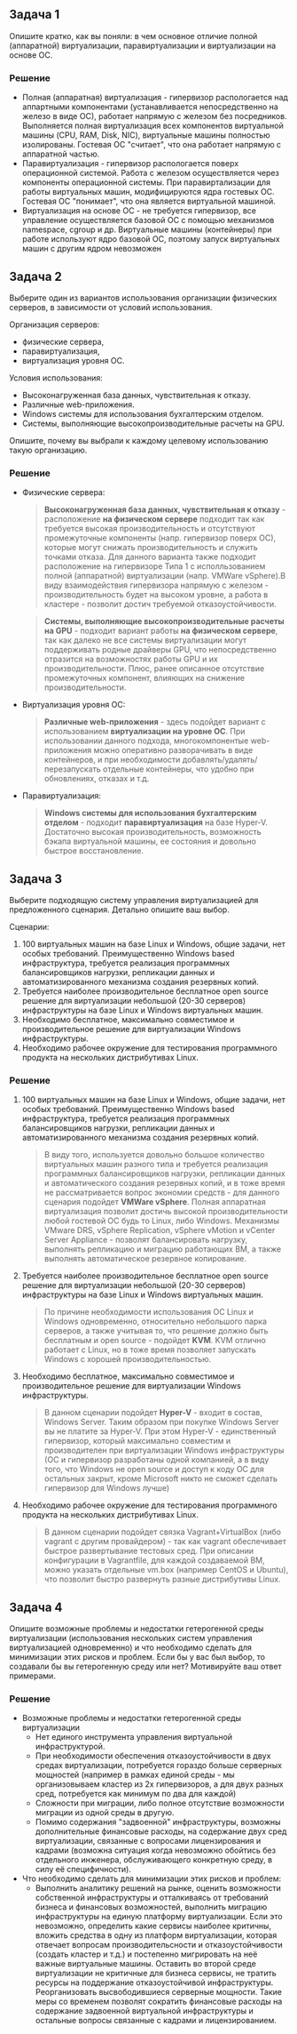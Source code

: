 ## Задача 1

Опишите кратко, как вы поняли: в чем основное отличие полной (аппаратной) виртуализации, паравиртуализации и виртуализации на основе ОС.

### Решение
* Полная (аппаратная) виртуализация - гипервизор распологается над аппартными компонентами (устанавливается непосредственно на железо в виде ОС), работает напрямую с железом без посредников. Выполняется полная виртуализация всех компонентов виртуальной машины (CPU, RAM, Disk, NIC), виртуальные машины полностью изолированы. Гостевая ОС "считает", что она работает напрямую с аппаратной частью. 
* Паравиртуализация - гипервизор распологается поверх операционной системой. Работа с железом осуществляется через компоненты операционной системы. При паравиртализации для работы виртуальных машин, модифицируются ядра гостевых ОС. Гостевая ОС "понимает", что она является виртуальной машиной.
* Виртуализация на основе ОС - не требуется гипервизор, все управление осуществляется базовой ОС с помощью механизмов namespace, cgroup и др. Виртуальные машины (контейнеры) при работе используют ядро базовой ОС, поэтому запуск виртуальных машин с другим ядром невозможен

## Задача 2

Выберите один из вариантов использования организации физических серверов, в зависимости от условий использования.

Организация серверов:
- физические сервера,
- паравиртуализация,
- виртуализация уровня ОС.

Условия использования:
- Высоконагруженная база данных, чувствительная к отказу.
- Различные web-приложения.
- Windows системы для использования бухгалтерским отделом.
- Системы, выполняющие высокопроизводительные расчеты на GPU.

Опишите, почему вы выбрали к каждому целевому использованию такую организацию.


### Решение

* Физические сервера:
    > **Высоконагруженная база данных, чувствительная к отказу** - расположение **на физическом сервере** подходит так как требуется высокая производительность и отсутствуют  промежуточные компоненты (напр. гипервизор поверх ОС), которые могут снижать производительность и служить точками отказа. Для данного варианта также подходит расположение на гипервизоре Типа 1 с исполльзованием полной (аппаратной) виртуализации (напр. VMWare vSphere).В виду взаимодействия гипервизора напрямую с железом - производительность будет на высоком уровне, а работа в кластере - позволит достич требуемой отказоустойчивости.
    
    > **Системы, выполняющие высокопроизводительные расчеты на GPU** - подходит вариант работы **на физическом сервере**, так как далеко не все системы виртуализации могут поддерживать родные драйверы GPU, что непосредственно отразится на  возможностях работы GPU и их производительности. Плюс, ранее описанное отсутствие промежуточных компонент, влияющих на снижение производительности. 

* Виртуализация уровня ОС:
    > **Различные web-приложения** - здесь подойдет вариант с использованием **виртуализации на уровне ОС**. При использовании данного подхода, многокомпонентые web- приложения можно оперативно разворачивать в виде контейнеров, и при необходимости добавлять/удалять/перезапускать отдельные контейнеры, что удобно при обновлениях, отказах и т.д.

*  Паравиртуализация:
    >  **Windows системы для использования бухгалтерским отделом** - подходит **паравиртуализация** на базе Hyper-V. Достаточно высокая производительность, возможность бэкапа виртуальной машины, ее состояния и довольно быстрое восстановление.


## Задача 3

Выберите подходящую систему управления виртуализацией для предложенного сценария. Детально опишите ваш выбор.

Сценарии:

1. 100 виртуальных машин на базе Linux и Windows, общие задачи, нет особых требований. Преимущественно Windows based инфраструктура, требуется реализация программных балансировщиков нагрузки, репликации данных и автоматизированного механизма создания резервных копий.
2. Требуется наиболее производительное бесплатное open source решение для виртуализации небольшой (20-30 серверов) инфраструктуры на базе Linux и Windows виртуальных машин.
3. Необходимо бесплатное, максимально совместимое и производительное решение для виртуализации Windows инфраструктуры.
4. Необходимо рабочее окружение для тестирования программного продукта на нескольких дистрибутивах Linux.


### Решение


1. 100 виртуальных машин на базе Linux и Windows, общие задачи, нет особых требований. Преимущественно Windows based инфраструктура, требуется реализация программных балансировщиков нагрузки, репликации данных и автоматизированного механизма создания резервных копий.
    > В виду того, используется довольно большое количество виртуальных машин разного типа и требуется реализация программных балансировщиков нагрузки, репликации данных и автоматического создания резервных копий, и в тоже время не рассматривается вопрос экономии средств - для данного сценария подойдет **VMWare vSphere**. Полная аппаратная виртуализация позволит достичь высокой производительности любой гостевой ОС будь то Linux, либо Windows. Механизмы VMware DRS, vSphere Replication, vSphere vMotion и  vCenter Server Appliance - позволят балансировать нагрузку, выполнять репликацию и миграцию работающих ВМ, а также выполнять автоматическое резервное копирование.
2. Требуется наиболее производительное бесплатное open source решение для виртуализации небольшой (20-30 серверов) инфраструктуры на базе Linux и Windows виртуальных машин.
    > По причине необходимости использования ОС Linux и Windows одновременно, относительно небольшого парка серверов, а также учитывая то, что решение должно быть бесплатным и open source - подойдет **KVM**. KVM отлично работает с Linux, но в тоже время позволяет запускать Windows с хорошей производительностью.
3. Необходимо бесплатное, максимально совместимое и производительное решение для виртуализации Windows инфраструктуры.
    > В данном сценарии подойдет **Hyper-V** - входит в состав, Windows Server. Таким образом при покупке Windows Server вы не платите за Hyper-V. При этом Hyper-V - единственный гипервизор, который максимально совместим и производителен при виртуализации Windows инфраструктуры (ОС и гипервизор разработаны одной компанией, а в виду того, что Windows не open source и доступ к коду ОС для остальных закрыт, кроме Microsoft никто не сможет сделать гипервизор для Windows лучше)
4. Необходимо рабочее окружение для тестирования программного продукта на нескольких дистрибутивах Linux.
    > В данном сценарии подойдет связка Vagrant+VirtualBox (либо vagrant c другим провайдером) - так как vagrant обеспечивает быстрое развертывание тестовых сред. При описании конфигурации в Vagrantfile, для каждой создаваемой ВМ, можно указать отдельные vm.box (например CentOS и Ubuntu), что позволит быстро развернуть разные дистрибутивы Linux.

## Задача 4

Опишите возможные проблемы и недостатки гетерогенной среды виртуализации (использования нескольких систем управления виртуализацией одновременно) и что необходимо сделать для минимизации этих рисков и проблем. Если бы у вас был выбор, то создавали бы вы гетерогенную среду или нет? Мотивируйте ваш ответ примерами.


### Решение
- Возможные проблемы и недостатки гетерогенной среды виртуализации
    * Нет единого инструмента управления виртуальной инфраструктурой. 
    * При необходимости обеспечения отказоустойчивости в двух средах виртуализации, потребуется гораздо больше серверных мощностей (например в рамках единой среды - мы организовываем кластер из 2х гипервизоров, а для двух разных сред, потребуется как минимум по два для каждой)
    * Сложности при  миграции, либо полное отсутствие возможности миграции из одной среды в другую.
    * Помимо содержания "задвоенной" инфраструктуры, возможны дополнительные финансовые расходы, на содержание двух сред виртуализации, связанные с вопросами лицензирования и кадрами (возможна ситуация когда невозможно обойтись без отдельного инженера, обслуживающего конкретную среду, в силу её специфичности).
- Что необходимо сделать для минимизации этих рисков и проблем:
    * Выполнить аналитику решений на рынке, оценить возможности собственной инфраструктуры и отталкиваясь от требований бизнеса и финансовых возможностей, выполнить миграцию инфраструктуры на единую платформу виртуализации. Если это невозможно, определить какие сервисы наиболее критичны, вложить средства в одну из платформ виртуализации, которая отвечает вопросам производительсности и отказоустойчивости (создать кластер и т.д.) и постепенно мигрировать на неё важные виртуальные машины. Оставить во второй среде виртуализации не критичные для бизнеса сервисы, не тратить ресурсы на поддержание отказоустойчивой инфраструктуры. Реорганизовать высвободившиеся серверные мощности. Такие меры со временем позволят сократить финансовые расходы на содержание задвоенной виртуальной инфраструктуры и остальные вопросы связанные с кадрами и лицензированием.
